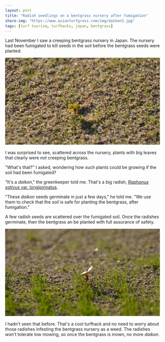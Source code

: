 ```yaml
---
layout: post
title: "Radish seedlings on a bentgrass nursery after fumigation"
share-img: "https://www.asianturfgrass.com/img/daikon2.jpg"
tags: [turf tourism, turfhacks, japan, bentgrass]
---
```


Last November I saw a creeping bentgrass nursery in Japan. The nursery had been fumigated to kill seeds in the soil before the bentgrass seeds were planted.

![image of daikon seedling with bentgrass](/img/daikon1.jpg)

I was surprised to see, scattered across the nursery, plants with big leaves that clearly were *not* creeping bentgrass.

"What's that?" I asked, wondering how such plants could be growing if the soil had been fumigated?

"It's a *daikon*," the greenkeeper told me. That's a big radish, [*Raphanus sativus* var. longipinnatus](https://en.wikipedia.org/wiki/Daikon).

"These *daikon* seeds germinate in just a few days," he told me.  "We use them to check that the soil is safe for planting the bentgrass, after fumigation."

A few radish seeds are scattered over the fumigated soil. Once the radishes germinate, then the bentgrass an be planted with full assurance of safety.

![image of daikon used to check for safety of germination after fumigation](/img/daikon2.jpg)

I hadn't seen that before. That's a cool turfhack and no need to worry about those radishes infesting the bentgrass nursery as a weed. The radishes won't tolerate low mowing, so once the bentgrass is mown, no more *daikon*.
